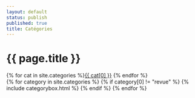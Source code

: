 ```yaml
---
layout: default
status: publish
published: true
title: Catégories
---
```


<div class="container-fluid" markdown="0">
    <div class="row" markdown="0">
        <div class="col-md-12 page-header" markdown="0">
            <h1>{{ page.title }}</h1>
        </div>
    </div>
    <div class="row" markdown="0">
        <div class="col-md-12" markdown="0">
            {% for cat in site.categories %}<a class="label label-default" href="#{{ cat[0] }}">{{ cat[0] }}</a> {% endfor %}
        </div>
    </div>
</div>

<div class="grid" markdown="0">
    <div class="grid-sizer" markdown="0"></div>
    {% for category in site.categories %}
        {% if category[0] != "revue" %}
            {% include categorybox.html %}
        {% endif %}
    {% endfor %}
</div>
